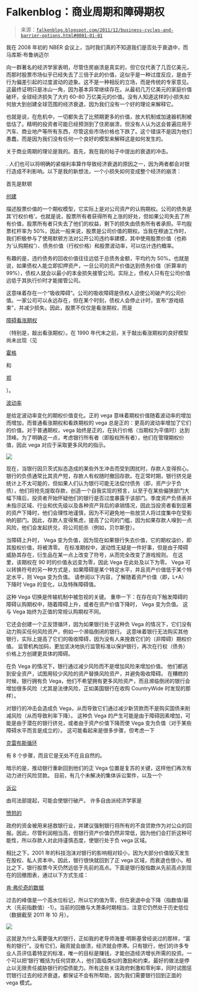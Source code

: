 <!--yml

类别：未分类

日期：2024 年 05 月 12 日 20:38:35

-->

# Falkenblog：商业周期和障碍期权

> 来源：[`falkenblog.blogspot.com/2011/12/business-cycles-and-barrier-options.html#0001-01-01`](http://falkenblog.blogspot.com/2011/12/business-cycles-and-barrier-options.html#0001-01-01)

我在 2008 年初的 NBER 会议上，当时我们真的不知道我们是否处于衰退中，而马库斯·布鲁纳迈尔

向一群著名的经济学家表明，尽管住房崩溃是真实的，但它仅代表了几百亿美元，而那时股票市场似乎已经失去了三倍于此的价值，这似乎是一种过度反应，是由于行为偏差引起的过度波动的迹象。这不是一种相反的立场，而是传统的专家意见。这最终证明只是冰山一角，因为基本异常继续存在。从最初几万亿美元的家庭价值破坏，全球经济损失了大约 60-80 万亿美元的价值。没有人知道这样的小损失如何放大到创建全球范围的经济衰退，因为我们没有一个好的理论来解释它。

也就是说，在危机中，一切都失去了比预期更多的价值，放大机制或加速器机制被低估了。精明的投资者可能已经预测到了住房崩溃，但没有人认为这会普遍应用于汽车、商业地产等所有东西，尽管这些市场价格也下跌了。这个错误不是因为他们愚蠢，而是因为我们没有任何一个良好的模型来解释这是如何发生的。

关于商业周期的理论是我的。首先，我在我的帖子中提出的衰退的冲击。

. 人们也可以将明确的紧缩利率算作导致经济衰退的原因之一，因为两者都会对银行造成不利影响。以下是我的新想法，一个小损失如何变成整个经济的崩溃：

首先是默顿

[创建](http://web-docs.stern.nyu.edu/salomon/docs/Credit2006/shumway_kmvmerton1.pdf)

描述股票价值的一个期权模型，它实际上是对公司资产的认购期权。公司的债务是其'行权价格'。也就是说，股票所有者获得所有上涨的好处，但如果公司失去了所有价值，股票所有者只失去了他们的权益，剩下的损失由债务所有者承担。平均股票杠杆率为 50%，因此一般来说，股票是公司价值的期权。当我在穆迪工作时，我们积极参与了使用默顿方法对公开公司违约率建模，其中使用股票价值（也称为'认购期权'）、债务价值（行权价格）和股票波动率，可以估计违约概率。

有趣的是，违约债务的回收价值往往远低于总债务金额，平均约为 50%。也就是说，如果债权人能立即扣押资产，一旦公司的资产价值达到债务价值（折算率的 99%），债权人就会以最小的本金损失接管公司。实际上，债权人只有在公司价值远低于其执行价时才能接管公司。

这意味着存在一个“吸收障碍”。公司的吸收障碍是债权人迫使公司破产的公司价值。一家公司可以永远存在，但在某个时刻，债权人会停止计时，宣布“游戏结束”，并减少损失。因此，股票不仅仅是看涨期权，而是

[障碍看涨期权](http://en.wikipedia.org/wiki/Barrier_option)

（特别是，敲出看涨期权）。在 1990 年代末之前，关于敲出看涨期权的良好模型尚未出现（见

[霍格](http://papers.ssrn.com/sol3/papers.cfm?abstract_id=151315)

和

[郑](http://www.amazon.com/Exotic-Options-Guide-Second-Generation/dp/9810235216/ref=ntt_at_ep_dpt_1)

）。

[波动率](http://www.optiontradingtips.com/greeks/vega.html)

是给定波动率变化的期权价值变化。正的 vega 意味着期权价值随着波动率的增加而增加，而普通看涨期权和看跌期权的 vega 总是正的：更高的波动率增加了它们的价值。对于普通期权，vega 始终是正的，在执行价格（当期权为平值时）达到顶峰。为了明确这一点，考虑银行所有者（即股权所有者），他们在管理期权价值，因此 vega 对应于采取更多风险的指示。

![](https://blogger.googleusercontent.com/img/b/R29vZ2xl/AVvXsEjC4pk6XytSU4AmJakg9p071zmSSBF42EMEevdhgjTppz6YNFiWh4o7E4te28TFvW400QTJMu8KEwB-SRU3x7xNaKfMUsb4Q0gMkySsXmpLqyLIIb9MefhKKsBNZqr0Zp4lON4UKQ/s1600/regularbank.jpg)

现在，当银行因贝茨式拟态造成的某些外生冲击而受到困扰时，存款人变得担心。银行的负债通常比其资产短，存款人有权随时撤回存款。在正常时期，银行挤兑是统计上不太可能的，但如果人们认为银行可能无法偿付债务（即，资产少于负债），他们将抢先提取存款，创造一个自我实现的预言，以至于在某些偏狭部门大幅下降后，投资者开始怀疑他们的银行是否过度暴露于该部门。季度资产负债表并未指示区域、行业和优先级以及各种资产背后的承销情况，因此当投资者看到显著的资产下降时，他们会理性地谨慎，因为不可避免地一些放贷人将过度集中在受影响的部门。因此，存款人变得焦虑，提高了公司的门槛，因为如果存款人嗅到一点风险，他们会发起挤兑，将公司扼杀（例如，贝尔斯登）。

当障碍上升时， Vega 变为负值，因为现在如果银行失去价值，它的期权溢价，即其股权价值，将被清零。 在标准期权中，波动性无疑是一件好事，但是由于障碍威胁其存在，衍生品在某一点上改变了符号，从而完全改变了游戏规则。 在这里，该期权在 90 时的价值永远变为零，因此 Vega 在此处及以下为零。 Vega 可以转换符号的另一种方式是，如果障碍是某个特定水平，并且资产价值低于某个特定水平，则 Vega 变为负值。 请参阅以下内容，了解随着资产价值（即，L+A）下降时 Vega 的变化，以及特殊障碍值。

这种 Vega 切换是传输机制中被忽视的关键。 重申一下：在存在向下触发障碍的障碍认购期权中，随着障碍上升，或者在资产价值下降时， Vega 变为负值。 这与 Vega 始终为正值的常规认购期权不同。

它还会创建一个正反馈循环，因为如果银行处于这种负 Vega 的情况下，它们没有动力购买任何风险资产，例如一个濒临倒闭的银行。 这意味着银行无法购买其他银行，实际上提高了它们的吸收障碍，因为没有人来挽救它们的（非障碍）期权价值。 监管机构加码，更加坚决地执行监管标准以保护银行，再次在行权（债务）价格上方创建更具体的障碍。

在负 Vega 的情况下，银行通过减少风险而不是增加风险来增加价值。 他们都逃到安全资产，试图用较少风险的资产替换风险资产，并避免吸收障碍。 在糟糕的时候，银行拥有负 Vega，他们不希望拥有更多风险资产，而且濒临倒闭的银行会增加很多风险（尤其是法律风险，正如美国银行在收购 CountryWide 时发现的那样）。

对银行的冲击会造成负 Vega，从而导致它们通过减少新贷款而不是购买国债来削减风险（从而导致利率下降）。 这种负 Vega 的产生可能是由于障碍因素增加，可能是由于潜在的银行挤兑，或者由于资产价值下降而使 Vega 变为负值（对于某些障碍水平而言是成立的）。 这可能看起来是很多步骤，但考虑一下

[克雷布斯循环](http://incolor.inetnebr.com/mcanaday/Krebs%20Phases.htm)

有 8 个步骤，而且它是无处不在且自然的。

暗示的是，推动银行重新回到他们的正 Vega 位置是复苏的关键，这样他们再次有动力进行风险贷款。 目前，有几个未解决的集体诉讼案件，以及一个

[诉讼](http://falkenblog.blogspot.com/2011/07/holder-wants-banks-to-stop.html)

由司法部提起，可能会使银行破产。 许多自由派经济学家是

[愤怒的](http://delong.typepad.com/sdj/2011/11/yes-the-us-government-ought-to-own-the-banks-now.html)

政府的资金被用来拯救银行业，并建议强制银行将所有的不良贷款作为对公众的回报。因此，尽管利润相当高，但银行资产价值仍然非常低，因为他们会打折这种可能性，所以存款人对此持谨慎态度，使银行处于负 vega 区域。

相比之下，2001 年的科技泡沫对银行的影响相对较小，因为大部分价值毁灭发生在股权、私人资本中。因此，银行很快就回到了正 vega 区域，而衰退也很小。相比之下，银行股票今天仍然远低于先前的高点。下面是银行股指数从先前高点到现在的回撤图表，通过以下方式生成：

[肯·弗伦奇的数据](http://mba.tuck.dartmouth.edu/pages/faculty/ken.french/data_library.html)

过去的峰值是一个高水位标记，所以它的值为零，但在衰退中会下降（指数值/最大（先前指数值）-1）。当前的回撤与大萧条时期相当，注意它仍然处于历史低位（数据截至 2011 年 10 月）。

![](https://blogger.googleusercontent.com/img/b/R29vZ2xl/AVvXsEgLWzKB10yP2Z1bK_MvwKZ0yd28p3M4DIoFpxO7KugoqcTX7Ciz_J_xpsQtjT6miEvBg27AoGnLVe1GN5URzG7d46R8IpQ07ffvRSVXlGuNWPZg-pfUmLt7Aw-c2xr2UYyTCtT9mw/s1600/bankstock.jpg)

这就是为什么需要强大的银行，正如我的老导师海曼·明斯基曾经说过的那样，“富有的银行”。没有它们，融资就会崩溃，经济就会停滞。只有银行，他们的许多专业人员评估着特定的标准，唯一的目标是赚钱，才能创造经济增长所需的投资。一个可以把‘银行’概括为任何贷款人，他们面临类似的激励和约束。最好的做法是停止以无限责任威胁银行的偿债能力。所有这些关注政府刺激和零利率，同时试图惩罚银行过去的经济衰退，都保证不会有所帮助，因为我们需要银行回到正面的 vega 模式。
